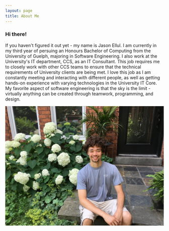 ```yaml
---
layout: page
title: About Me
---
```



<div class="uk-card uk-card-default uk-card-small uk-card-body">
    <h3 class="uk-card-title">Hi there!</h3>
    <p>If you haven't figured it out yet - my name is Jason Ellul. I am currently in my third year of persuing an Honours Bachelor of Computing from the University of Guelph, majoring in Software Engineering. I also work at the University's IT department, CCS, as an IT Consultant. This job requires me to closely work with other CCS teams to ensure that the technical requirements of University clients are being met. I love this job as I am constantly meeting and interacting with different people, as well as getting hands-on experience with varying technologies in the University IT Core. My favorite aspect of software engineering is that the sky is the limit - virtually anything can be created through teamwork, programming, and design.</p>
    <div class="uk-card-media-bottom uk-height-large uk-cover-container">
        <div class="uk-cover" style="width: 100%;">
            <img src="https://raw.githubusercontent.com/JasonEllul/JasonEllul.github.io/master/public/images/me.jpg" alt="Picture of Me">
        </div>
    </div>    
</div>
